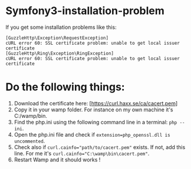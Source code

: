 # Symfony3-installation-problem

If you get some installation problems like this:

    [GuzzleHttp\Exception\RequestException]
    cURL error 60: SSL certificate problem: unable to get local issuer certificate
    [GuzzleHttp\Ring\Exception\RingException]
    cURL error 60: SSL certificate problem: unable to get local issuer certificate

Do the following things:
=======================

1. Download the certificate here: [https://curl.haxx.se/ca/cacert.pem]
2. Copy it in your wamp folder. For instance on my own machine it's C:/wamp/bin.
3. Find the php.ini using the following command line in a terminal: `php --ini`.
4. Open the php.ini file and check if `extension=php_openssl.dll is uncommented`.
5. Check also if `curl.cainfo="path/to/cacert.pem"` exists. If not, add this line. For me it's `curl.cainfo="C:\wamp\bin\cacert.pem"`.
6. Restart Wamp and it should works !